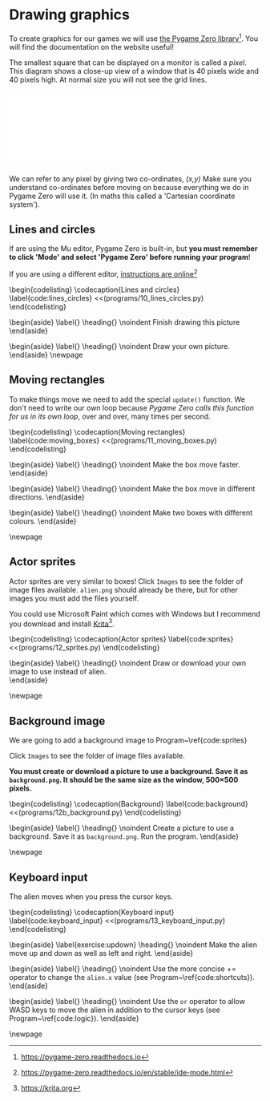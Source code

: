 # Drawing graphics

To create graphics for our games we will use [the Pygame Zero library](https://pygame-zero.readthedocs.io)[^f1]. You will find the documentation on the website useful!

[^f1]: https://pygame-zero.readthedocs.io

The smallest square that can be displayed on a monitor is called a *pixel*. This diagram shows a close-up view
of a window that is 40 pixels wide and 40 pixels high.  At normal size you will not see the grid lines.

![Model View Controller](images/figures/pixelgrid.pdf)

We can refer to any pixel by giving two co-ordinates, *(x,y)* Make sure you understand co-ordinates before moving on
because everything we do in Pygame Zero will use it.  (In maths this called a 'Cartesian coordinate system').

## Lines and circles

If are using the Mu editor, Pygame Zero is built-in, but **you must remember to click 'Mode' and select 'Pygame Zero' before running your program**!

If you are using a different editor, [instructions are online](https://pygame-zero.readthedocs.io/en/stable/ide-mode.html)[^f2]

[^f2]: https://pygame-zero.readthedocs.io/en/stable/ide-mode.html

\begin{codelisting}
\codecaption{Lines and circles}
\label{code:lines_circles}
<<(programs/10_lines_circles.py)
\end{codelisting}

\begin{aside}
\label{}
\heading{}
\noindent Finish drawing this picture
\end{aside}

\begin{aside}
\label{}
\heading{}
\noindent Draw your own picture.
\end{aside}
\newpage

## Moving rectangles

To make things move we need to add the special `update()` function.
We don't need to write our own loop because *Pygame Zero calls this function for us in its own loop*, over and over, many times per second.

\begin{codelisting}
\codecaption{Moving rectangles}
\label{code:moving_boxes}
<<(programs/11_moving_boxes.py)
\end{codelisting}


\begin{aside}
\label{}
\heading{}
\noindent Make the box move faster.
\end{aside}

\begin{aside}
\label{}
\heading{}
\noindent Make the box move in different directions.
\end{aside}

\begin{aside}
\label{}
\heading{}
\noindent Make two boxes with different colours.
\end{aside}

\newpage

## Actor sprites

Actor sprites are very similar to boxes!
Click `Images` to see the folder of image files available.
`alien.png` should already be there, but
for other images you must add the files yourself.

You could use Microsoft Paint which comes with Windows but
I recommend you download and install [Krita](https://krita.org)[^f3].

[^f3]: https://krita.org

\begin{codelisting}
\codecaption{Actor sprites}
\label{code:sprites}
<<(programs/12_sprites.py)
\end{codelisting}

\begin{aside}
\label{}
\heading{}
\noindent Draw or download your own image to use instead of alien.  
\end{aside}


\newpage

## Background image

We are going to add a background image to  Program~\ref{code:sprites}

Click `Images` to see the folder of image files available.  

**You must create or download a picture
to use a background.  Save it as `background.png`.  It should be the same size as the window, 500×500 pixels.**

\begin{codelisting}
\codecaption{Background}
\label{code:background}
<<(programs/12b_background.py)
\end{codelisting}

\begin{aside}
\label{}
\heading{}
\noindent  Create a picture to use a background.  Save it as `background.png`.  Run the program.
\end{aside}

\newpage

## Keyboard input

The alien moves when you press the cursor keys.

\begin{codelisting}
\codecaption{Keyboard input}
\label{code:keyboard_input}
<<(programs/13_keyboard_input.py)
\end{codelisting}


\begin{aside}
\label{exercise:updown}
\heading{}
\noindent Make the alien move up and down as well as left and right.
\end{aside}

\begin{aside}
\label{}
\heading{}
\noindent Use the more concise += operator to change the `alien.x` value (see Program~\ref{code:shortcuts}).
\end{aside}

\begin{aside}
\label{}
\heading{}
\noindent  Use the `or` operator to allow WASD keys to move the alien in addition to the cursor keys (see Program~\ref{code:logic}).
\end{aside}

\newpage

